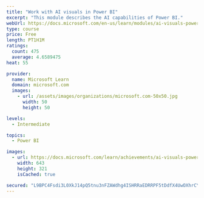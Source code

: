 ```yaml
---
title: "Work with AI visuals in Power BI"
excerpt: "This module describes the AI capabilities of Power BI."
webUrl: https://docs.microsoft.com/en-us/learn/modules/ai-visuals-power-bi/
type: course
price: Free
length: PT1H1M
ratings:
  count: 475
  average: 4.6589475
heat: 55

provider:
  name: Microsoft Learn
  domain: microsoft.com
  images:
    - url: /assets/images/organizations/microsoft.com-50x50.jpg
      width: 50
      height: 50

levels:
  - Intermediate

topics:
  - Power BI

images:
  - url: https://docs.microsoft.com/learn/achievements/ai-visuals-power-bi-social.png
    width: 643
    height: 321
    isCached: true

secured: "L9BPC4Fsdi3L0XkJ14pQ5tnu3nFZAWdhg4ISHRRaEDRRPF5tDdfX4UwOXhrCYFKsDvx374JGPFIQr1UkLk5jeYCOeGpA4uNbTwXh/sqoMAILVLOKDjUxvzmohfmEIG7bku+Hu707S1byJn7nAM82BNA3cFxcfST6i+SfmbX8RbLqRuorqurNlhGDH1Z6g1IcMouZBo6pcDBFTCxr6NmkR9itnjwsyhbxlUP8lBTyKGHYyYHSVzfWlT0hJx/sJJOp4kiuSFDQcl9tBI2RpDeg9d9E375wM62yknqapMUnyWSinA+0f3Cm+PzfAp7pi/BzX3Ovi94s2gBG2L0xPxBHW4QRiwSp7989pQ6ESwWhCfk2OIu1gwpRIJBjkDncb8b5p7+zUI4qnMIpw2ip5yFwcFBeKeSTQ4ZRhfNd3UQYxz0=;G7tBNFmbVS6AdJojc1u2xA=="
---
```


